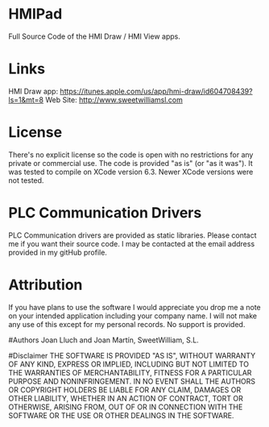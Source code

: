 # HMIPad
Full Source Code of the HMI Draw / HMI View apps.

# Links
HMI Draw app: https://itunes.apple.com/us/app/hmi-draw/id604708439?ls=1&mt=8
Web Site: http://www.sweetwilliamsl.com

# License
There's no explicit license so the code is open with no restrictions for any private or commercial use. The code is provided "as is" (or "as it was"). It was tested to compile on XCode version 6.3. Newer XCode versions were not tested.


# PLC Communication Drivers
PLC Communication drivers are provided as static libraries. Please contact me if you want their source code. I may be contacted at the email address provided in my gitHub profile.


# Attribution
If you have plans to use the software I would appreciate you drop me a note on your intended application including your company name. I will not make any use of this except for my personal records. No support is provided.


#Authors
Joan Lluch and Joan Martín, SweetWilliam, S.L.


#Disclaimer
THE SOFTWARE IS PROVIDED "AS IS", WITHOUT WARRANTY OF ANY KIND, EXPRESS OR
IMPLIED, INCLUDING BUT NOT LIMITED TO THE WARRANTIES OF MERCHANTABILITY,
FITNESS FOR A PARTICULAR PURPOSE AND NONINFRINGEMENT. IN NO EVENT SHALL THE
AUTHORS OR COPYRIGHT HOLDERS BE LIABLE FOR ANY CLAIM, DAMAGES OR OTHER
LIABILITY, WHETHER IN AN ACTION OF CONTRACT, TORT OR OTHERWISE, ARISING FROM,
OUT OF OR IN CONNECTION WITH THE SOFTWARE OR THE USE OR OTHER DEALINGS IN
THE SOFTWARE.
